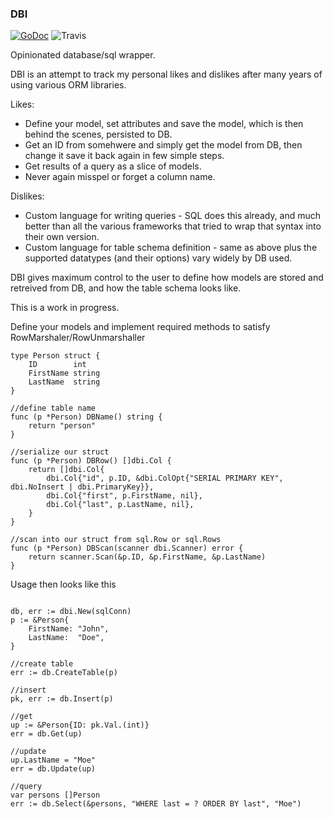 ### DBI

[![GoDoc](https://godoc.org/github.com/jlabath/dbi?status.svg)](https://godoc.org/github.com/jlabath/dbi)
![Travis](https://www.travis-ci.org/jlabath/dbi.svg?branch=master)   

Opinionated database/sql wrapper.  

DBI is an attempt to track my personal likes and dislikes after many years of using various ORM libraries.  
 
Likes:
* Define your model, set attributes and save the model, which is then behind the scenes, persisted to DB.
* Get an ID from somehwere and simply get the model from DB, then change it save it back again in few simple steps.
* Get results of a query as a slice of models.
* Never again misspel or forget a column name.

Dislikes:
* Custom language for writing queries - SQL does this already, and much better than all the various frameworks that tried to wrap that syntax into their own version.
* Custom language for table schema definition - same as above plus the supported datatypes (and their options) vary widely by DB used.

DBI gives maximum control to the user to define how models are stored and retreived from DB, and how the table schema looks like.

This is a work in progress.

Define your models and implement required methods to satisfy RowMarshaler/RowUnmarshaller

```golang
type Person struct {
	ID        int
	FirstName string
	LastName  string
}

//define table name
func (p *Person) DBName() string {
	return "person"
}

//serialize our struct
func (p *Person) DBRow() []dbi.Col {
	return []dbi.Col{
		dbi.Col{"id", p.ID, &dbi.ColOpt{"SERIAL PRIMARY KEY", dbi.NoInsert | dbi.PrimaryKey}},
		dbi.Col{"first", p.FirstName, nil},
		dbi.Col{"last", p.LastName, nil},
	}
}

//scan into our struct from sql.Row or sql.Rows
func (p *Person) DBScan(scanner dbi.Scanner) error {
	return scanner.Scan(&p.ID, &p.FirstName, &p.LastName)
}
```
  
Usage then looks like this

```golang

db, err := dbi.New(sqlConn)
p := &Person{
	FirstName: "John",
	LastName:  "Doe",
}

//create table
err := db.CreateTable(p)

//insert
pk, err := db.Insert(p)

//get
up := &Person{ID: pk.Val.(int)}
err = db.Get(up)

//update
up.LastName = "Moe"
err = db.Update(up)

//query
var persons []Person
err := db.Select(&persons, "WHERE last = ? ORDER BY last", "Moe")
```
